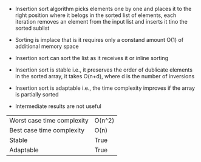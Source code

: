 * Insertion sort algorithm picks elements one by one and places it to the right position where it belogs in the sorted list of elements, each iteration removes an element from the input list and inserts it tino the sorted sublist

* Sorting is implace that is it requires only a constand amount O(1) of additional memory space

* Insertion sort can sort the list as it receives it or inline sorting 

* Insertion sort is stable i.e., it preserves the order of dublicate elements in the sorted array, it takes O(n+d), where d is the number of inversions

* Insertion sort is adaptable i.e., the time complexity improves if the array is partially sorted

* Intermediate results are not useful


| 	| 	|
|-	| -	|
| Worst case time complexity | O(n^2) |
| Best case time complexity | O(n) |
| Stable | True | 
| Adaptable  | True | 
 